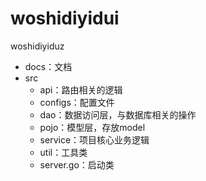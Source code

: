 # woshidiyidui

woshidiyiduz
- docs：文档
- src
    - api：路由相关的逻辑
    - configs：配置文件
    - dao：数据访问层，与数据库相关的操作
    - pojo：模型层，存放model
    - service：项目核心业务逻辑
    - util：工具类
    - server.go：启动类

